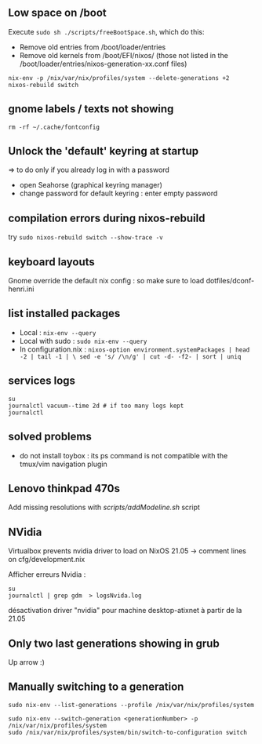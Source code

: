 ## Low space on /boot

Execute `sudo sh ./scripts/freeBootSpace.sh`, which do this:
- Remove old entries from /boot/loader/entries
- Remove old kernels from /boot/EFI/nixos/ (those not listed in the /boot/loader/entries/nixos-generation-xx.conf files)
```
nix-env -p /nix/var/nix/profiles/system --delete-generations +2
nixos-rebuild switch
```

## gnome labels / texts not showing

`rm -rf ~/.cache/fontconfig`

## Unlock the 'default' keyring at startup

=> to do only if you already log in with a password

- open Seahorse (graphical keyring manager)
- change password for default keyring : enter empty password

## compilation errors during nixos-rebuild

try `sudo nixos-rebuild switch --show-trace -v`

## keyboard layouts

Gnome override the default nix config : so make sure to load dotfiles/dconf-henri.ini

## list installed packages

* Local : `nix-env --query`
* Local with sudo : `sudo nix-env --query`
* In configuration.nix : `nixos-option environment.systemPackages | head -2 | tail -1 | \
    sed -e 's/ /\n/g' | cut -d- -f2- | sort | uniq`

## services logs

```
su 
journalctl vacuum--time 2d # if too many logs kept
journalctl
```

## solved problems

- do not install toybox : its ps command is not compatible with the tmux/vim navigation plugin

## Lenovo thinkpad 470s

Add missing resolutions with _scripts/addModeline.sh_ script

## NVidia

Virtualbox prevents nvidia driver to load on NixOS 21.05 -> comment lines on cfg/development.nix

Afficher erreurs Nvidia : 

```
su
journalctl | grep gdm  > logsNvida.log
```

désactivation driver "nvidia" pour machine desktop-atixnet à partir de la 21.05

## Only two last generations showing in grub

Up arrow :)

## Manually switching to a generation

```
sudo nix-env --list-generations --profile /nix/var/nix/profiles/system

sudo nix-env --switch-generation <generationNumber> -p /nix/var/nix/profiles/system
sudo /nix/var/nix/profiles/system/bin/switch-to-configuration switch
```

